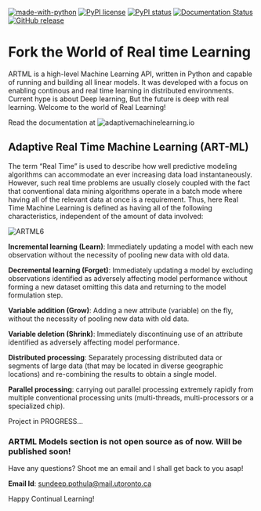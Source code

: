[![made-with-python](https://img.shields.io/badge/Made%20with-Python-1f425f.svg)](https://www.python.org/)   [![PyPI license](https://img.shields.io/pypi/l/ansicolortags.svg)](https://github.com/angular/angular.js/blob/master/LICENSE)   [![PyPI status](https://img.shields.io/pypi/status/ansicolortags.svg)](https://github.com/AdaptiveMachineLearning)   [![Documentation Status](https://readthedocs.org/projects/ansicolortags/badge/?version=latest)](https://adaptivemachinelearning.github.io/)    [![GitHub release](https://img.shields.io/github/release/Naereen/StrapDown.js.svg)](https://github.com/AdaptiveMachineLearning/artml/tree/master/python/artml)

# Fork the World of Real time Learning

ARTML is a high-level Machine Learning API, written in Python and capable of running and building all linear models. It was developed with a focus on enabling continous and real time learning in distributed environments. Current hype is about Deep learning, But the future is deep with real learning. Welcome to the world of Real Learning!

Read the documentation at ![adaptivemachinelearning.io](https://adaptivemachinelearning.github.io/)

## Adaptive Real Time Machine Learning (ART-ML)

The term “Real Time” is used to describe how well predictive modeling algorithms can accommodate an ever increasing data load instantaneously. However, such real time problems are usually closely coupled with the fact that conventional data mining algorithms operate in a batch mode where having all of the relevant data at once is a requirement. Thus, here Real Time Machine Learning  is defined as having all of the following characteristics, independent of the amount of data involved: 

![ARTML6](https://user-images.githubusercontent.com/36970153/55763008-58bb1b80-5a33-11e9-8255-ab4068373eef.JPG)


**Incremental learning (Learn)**: Immediately updating a model with each new observation without the necessity of pooling new data with old data.

**Decremental learning (Forget)**: Immediately updating a model by excluding observations identified as adversely affecting model performance without forming a new dataset omitting this data and returning to the model formulation step.

**Variable addition (Grow)**: Adding a new attribute (variable) on the fly, without the necessity of pooling new data with old data.

**Variable deletion (Shrink)**: Immediately discontinuing use of an attribute identified as adversely affecting model performance.

**Distributed processing**: Separately processing distributed data or segments of large data (that may be located in diverse geographic locations) and re-combining the results to obtain a single model.

**Parallel processing**: carrying out parallel processing extremely rapidly from multiple conventional processing units (multi-threads, multi-processors or a specialized chip).

Project in PROGRESS...

### ARTML Models section is not open source as of now. Will be published soon!

Have any questions? Shoot me an email and I shall get back to you asap! 

**Email Id**: sundeep.pothula@mail.utoronto.ca

Happy Continual Learning! 
